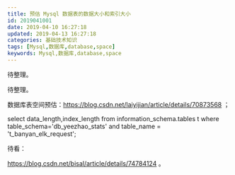 ```yaml
---
title: 预估 Mysql 数据表的数据大小和索引大小
id: 2019041001
date: 2019-04-10 16:27:18
updated: 2019-04-13 16:27:18
categories: 基础技术知识
tags: [Mysql,数据库,database,space]
keywords: Mysql,数据库,database,space
---
```






待整理。



<!-- more -->





待整理。

数据库表空间预估：<https://blog.csdn.net/laiyijian/article/details/70873568> ；

select data_length,index_length
from information_schema.tables t
where table_schema='db_yeezhao_stats'
and table_name = 't_banyan_elk_request';



待看：

https://blog.csdn.net/bisal/article/details/74784124 。

